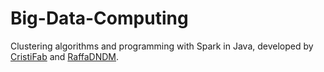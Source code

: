 # Big-Data-Computing
Clustering algorithms and programming with Spark in Java, developed by [CristiFab](https://github.com/CristiFab) and [RaffaDNDM](https://github.com/RaffaDNDM).
